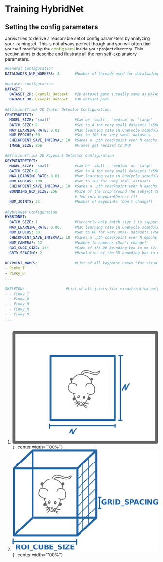 # Training HybridNet

## Setting the config parameters
Jarvis tries to derive a reasonable set of config parameters by analyzing your trainingset. This is not always perfect though and you will often find yourself modifying the <span style="color:#63a31f">config.yaml</span> inside your project directory. This section aims to describe and illustrate all the non self-explanatory parameters.

``` yaml title="ExampleProject config.yaml"
#General Configuration
DATALOADER_NUM_WORKERS: 4       #Number of threads used for dataloading

#Dataset Configuration
DATASET:
  DATASET_2D: Example_Dataset   #2D dataset path (usually same as DATASET_3D)
  DATASET_3D: Example_Dataset   #3D dataset path

#EfficientTrack 2D Center Detector Configuration:
CENTERDETECT:
  MODEL_SIZE: 'small'           #Can be 'small', 'medium' or 'large'
  BATCH_SIZE: 8                 #Set to 4 for very small datasets (<500 Frames) 
  MAX_LEARNING_RATE: 0.01       #Max learning rate in OneCycle schedule
  NUM_EPOCHS: 50                #Set to 100 for very small datasets
  CHECKPOINT_SAVE_INTERVAL: 10  #Saves a .pth checkpoint ever N epochs
  IMAGE_SIZE: 256               #Frames get resized to NxN

#EfficientTrack 2D Keypoint Detector Configuration
KEYPOINTDETECT:
  MODEL_SIZE: 'small'           #Can be 'small', 'medium' or 'large'
  BATCH_SIZE: 8                 #Set to 4 for very small datasets (<500 Frames) 
  MAX_LEARNING_RATE: 0.01       #Max learning rate in OneCycle schedule
  NUM_EPOCHS: 100               #Set to 200 for very small datasets
  CHECKPOINT_SAVE_INTERVAL: 10  #Saves a .pth checkpoint ever N epochs
  BOUNDING_BOX_SIZE: 256        #Size of the crop around the subject that gets 
                                # fed into KeypointDetect (1)
  NUM_JOINTS: 23                #Number of keypoints (Don't change!)

#hybridNet Configuration
HYBRIDNET:
  BATCH_SIZE: 1                 #Currently only batch size 1 is supported
  MAX_LEARNING_RATE: 0.003      #Max learning rate in OneCycle schedule
  NUM_EPOCHS: 30                #Set to 60 for very small datasets (<500 Frames)
  CHECKPOINT_SAVE_INTERVAL: 10  #Saves a .pth checkpoint ever N epochs
  NUM_CAMERAS: 12               #Number fo cameras (Don't change!)
  ROI_CUBE_SIZE: 144            #Size of the 3D bounding box in mm (2)
  GRID_SPACING: 2               #Resolution of the 3D bounding box in mm 

KEYPOINT_NAMES:                 #List of all keypoint names (for visualization)
- Pinky_T
- Pinky_D
...

SKELETON:                   #List of all joints (for visualization only)
- - Pinky_T
  - Pinky_D
- - Pinky_D
  - Pinky_M
- - Pinky_M
...
 
```

1. ![Bounding Box 2D](../assets/images/manual/bounding_box_2D.png){: .center width="100%"}
2. ![Bounding Box 3D](../assets/images/manual/bounding_box_3D.png){: .center width="100%"}
